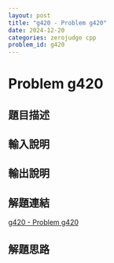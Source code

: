 ```yaml
---
layout: post
title: "g420 - Problem g420"
date: 2024-12-20
categories: zerojudge cpp
problem_id: g420
---
```


# Problem g420

## 題目描述



## 輸入說明



## 輸出說明



## 解題連結

[g420 - Problem g420](https://zerojudge.tw/ShowProblem?problemid=g420)

## 解題思路

